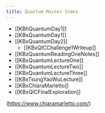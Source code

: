 ```yaml
---
title: Quantum Master Index
---
```


- [[KBhQuantumDay1]] 
- [[KBxQuantumDay1]]
- [[KBxQuantumDay2]]
	- [[KBxQICChallenge1Writeup]]
- [[KBzQuantumReadingOneNotes]]
- [[KBxQuantumLectureOne]]
- [[KBxQuantumLectureTwo]]
- [[KBxQuantumLectureThree]]
- [[KBxTsungYaoWuLecture]]
- [[KBxChiaraMarletto]]
- [[KBxQICFinalExploration]]

(https://www.chiaramarletto.com/)

